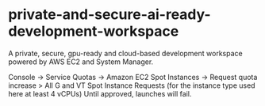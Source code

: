 # private-and-secure-ai-ready-development-workspace
A private, secure, gpu-ready and cloud-based development workspace powered by AWS EC2 and System Manager.

Console → Service Quotas → Amazon EC2 Spot Instances → Request quota increase > All G and VT Spot Instance Requests (for the instance type used here at least 4 vCPUs) Until approved, launches will fail.

